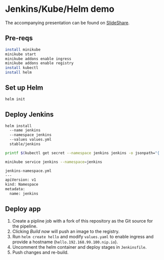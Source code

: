 # Jenkins/Kube/Helm demo

The accompanying presentation can be found on [SlideShare](https://www.slideshare.net/davidcurrie/continuous-delivery-to-kubernetes-with-jenkins-and-helm).

## Pre-reqs

```bash
install minikube
minikube start
minikube addons enable ingress
minikube addons enable registry
install kubectl
install helm
```

## Set up Helm

```bash
helm init 
```

## Deploy Jenkins

```bash
helm install
  --name jenkins
  --namespace jenkins
  --values values.yml
  stable/jenkins

printf $(kubectl get secret --namespace jenkins jenkins -o jsonpath="{.data.jenkins-admin-password}" | base64 --decode);echo

minikube service jenkins --namespace=jenkins

jenkins-namespace.yml 
---
apiVersion: v1
kind: Namespace
metadata:
  name: jenkins
```

## Deploy app

1. Create a pipline job with a fork of this repository as the Git source for the pipeline.
2. Clicking *Build now* will push an image to the registry.
3. Run `helm create hello` and modify `values.yaml` to enable ingress and provide a hostname (`hello.192.168.99.100.nip.io`).
4. Uncomment the helm container and deploy stages in `Jenkinsfile`.
5. Push changes and re-build.

